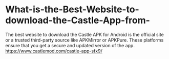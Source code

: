 # What-is-the-Best-Website-to-download-the-Castle-App-from-
The best website to download the Castle APK for Android is the official site or a trusted third-party source like APKMirror or APKPure. These platforms ensure that you get a secure and updated version of the app. https://www.castlemod.com/castle-app-sfx9/
